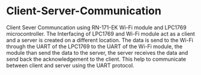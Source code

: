 # Client-Server-Communication
Client Sever Communcation using RN-171-EK Wi-Fi module and LPC1769 microcontroller.
The Interfacing of LPC1769 and Wi-Fi module act as a client and a server is created on a different location. 
The data is send to the Wi-Fi through the UART of the LPC1769 to the UART of the Wi-Fi module, the module than send the data to the server, the server receives the data and send back the acknowledgement to the client. 
This help to communicate between client and server using the UART protocol. 
